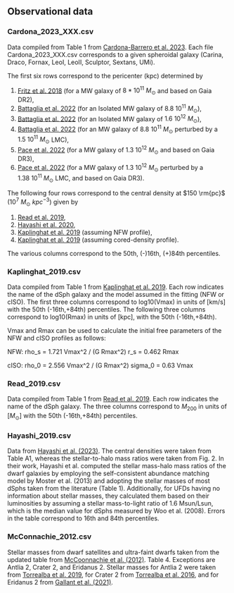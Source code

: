 ## Observational data


### Cardona_2023_XXX.csv 

Data compiled from Table 1 from [Cardona-Barrero et al. 2023](https://arxiv.org/abs/2304.06611). Each file Cardona_2023_XXX.csv corresponds to a given spheroidal galaxy (Carina, Draco, Fornax, LeoI, LeoII, Sculptor, Sextans, UMi). 

The first six rows correspond to the pericenter (kpc) determined by 
1. [Fritz et al. 2018](https://arxiv.org/abs/1805.00908) (for a MW galaxy of $8*10^11\ M_\odot$ and based on Gaia DR2),
2. [Battaglia et al. 2022](https://arxiv.org/abs/2106.08819) (for an Isolated MW galaxy of $8.8\ 10^{11}\ M_\odot$), 
3. [Battaglia et al. 2022](https://arxiv.org/abs/2106.08819) (for an Isolated MW galaxy of $1.6\ 10^{12}\ M_\odot$), 
4. [Battaglia et al. 2022](https://arxiv.org/abs/2106.08819) (for an MW galaxy of $8.8\ 10^{11}\ M_\odot$ perturbed by a $1.5\ 10^{11}\ M_\odot$ LMC), 
5. [Pace et al. 2022](https://arxiv.org/abs/2205.05699) (for a MW galaxy of $1.3\ 10^{12}\ M_\odot$ and based on Gaia DR3),
6. [Pace et al. 2022](https://arxiv.org/abs/2205.05699) (for a MW galaxy of $1.3\ 10^{12}\ M_\odot$ perturbed by a $1.38\ 10^{11}\ M_\odot$ LMC, and based on Gaia DR3).

The following four rows correspond to the central density at $150 \rm{pc}$ ($10^7\ M_\odot\ kpc^{−3}$) given by
1. [Read et al. 2019](https://arxiv.org/abs/1808.06634),
2. [Hayashi et al. 2020](https://arxiv.org/abs/2007.13780),
3. [Kaplinghat et al. 2019](https://arxiv.org/abs/1904.04939) (assuming NFW profile),
4. [Kaplinghat et al. 2019](https://arxiv.org/abs/1904.04939) (assuming cored-density profile).

The various columns correspond to the 50th, (-)16th, (+)84th percentiles.


### Kaplinghat_2019.csv 

Data compiled from Table 1 from [Kaplinghat et al. 2019](https://arxiv.org/abs/1904.04939). Each row indicates the name of the dSph galaxy and the model assumed in the fitting (NFW or cISO). The first three columns correspond to log10(Vmax) in units of [km/s] with the 50th (-16th,+84th) percentiles. The following three columns correspond to log10(Rmax) in units of [kpc], with the 50th (-16th,+84th).

Vmax and Rmax can be used to calculate the initial free parameters of the NFW and cISO profiles as follows:

NFW:
rho_s = 1.721 Vmax^2 / (G Rmax^2)
r_s = 0.462 Rmax

cISO:
rho_0 = 2.556 Vmax^2 / (G Rmax^2)
sigma_0 = 0.63 Vmax


### Read_2019.csv 
Data compiled from Table 1 from [Read et al. 2019](https://arxiv.org/abs/1808.06634). Each row indicates the name of the dSph galaxy. The three columns correspond to $M_{200}$ in units of $[M_\odot]$ with the 50th (-16th,+84th) percentiles.


### Hayashi_2019.csv 
Data from [Hayashi et al. (2023)](https://ui.adsabs.harvard.edu/abs/2023ApJ...953..185H/abstract). The central densities were taken from Table A1, whereas the stellar-to-halo mass ratios were taken from Fig. 2. In their work, Hayashi et al. computed the stellar mass-halo mass ratios of the dwarf galaxies by employing the self-consistent abundance matching model by Moster et al. (2013) and adopting the stellar masses of most dSphs taken from the literature (Table 1). Additionally, for UFDs having no information about stellar masses, they calculated them based on their luminosities by assuming a stellar mass-to-light ratio of 1.6 Msun/Lsun, which is the median value for dSphs measured by Woo et al. (2008). Errors in the table correspond to 16th and 84th percentiles.


### McConnachie_2012.csv 
Stellar masses from dwarf satellites and ultra-faint dwarfs taken from the updated table from [McCoonnachie et al. (2012)](https://www.astro.uvic.ca/~alan/Nearby_Dwarf_Database.html). Table 4. Exceptions are Antlia 2, Crater 2, and Eridanus 2. Stellar masses for Antlia 2 were taken from [Torrealba et al. 2019](https://academic.oup.com/mnras/article/488/2/2743/5514354), for Crater 2 from [Torrealba et al. 2016](https://ui.adsabs.harvard.edu/abs/2016MNRAS.459.2370T/abstract), and for Eridanus 2 from [Gallant et al. (2021)](https://ui.adsabs.harvard.edu/abs/2021ApJ...909..192G/abstract).
